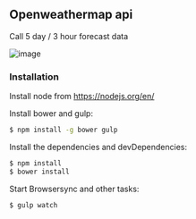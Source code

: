 ## Openweathermap api

Call 5 day / 3 hour forecast data

![image](https://user-images.githubusercontent.com/14199968/29712306-d220cccc-89a1-11e7-8cc6-733b7edbaa0a.png)

### Installation

Install node from https://nodejs.org/en/

Install bower and gulp:
```sh
$ npm install -g bower gulp
```

Install the dependencies and devDependencies:

```sh
$ npm install
$ bower install
```

Start Browsersync and other tasks:
```sh
$ gulp watch
```
